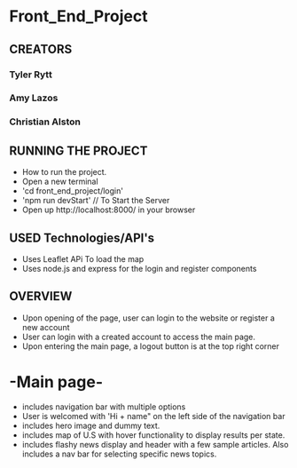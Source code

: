 # Front_End_Project

## CREATORS
### Tyler Rytt
### Amy Lazos
### Christian Alston

## RUNNING THE PROJECT
* How to run the project.
* Open a new terminal
* 'cd front_end_project/login'
* 'npm run devStart' // To Start the Server
* Open up http://localhost:8000/ in your browser

## USED Technologies/API's
* Uses Leaflet APi To load the map
* Uses node.js and express for the login and register components

## OVERVIEW
* Upon opening of the page, user can login to the website or register a new account
* User can login with a created account to access the main page.
* Upon entering the main page, a logout button is at the top right corner
# -Main page-
* includes navigation bar with multiple options
* User is welcomed with 'Hi + name" on the left side of the navigation bar
* includes hero image and dummy text.
* includes map of U.S with hover functionality to display results per state.
* includes flashy news display and header with a few sample articles. Also includes a nav bar for selecting specific news topics.


